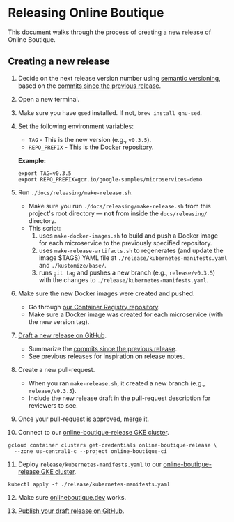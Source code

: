 # Releasing Online Boutique

This document walks through the process of creating a new release of Online Boutique.

## Creating a new release

1. Decide on the next release version number using [semantic versioning](https://semver.org/), based on the [commits since the previous release](https://github.com/GoogleCloudPlatform/microservices-demo/commits/main).

2. Open a new terminal.

3. Make sure you have `gsed` installed. If not, `brew install gnu-sed`.

4. Set the following environment variables:

   - `TAG` - This is the new version (e.g., `v0.3.5`).
   - `REPO_PREFIX` - This is the Docker repository.

   **Example:**
   
   ```
   export TAG=v0.3.5
   export REPO_PREFIX=gcr.io/google-samples/microservices-demo
   ```

5. Run `./docs/releasing/make-release.sh`.

   - Make sure you run `./docs/releasing/make-release.sh` from this project's root directory — **not** from inside the `docs/releasing/` directory.
   - This script:
     1. uses `make-docker-images.sh` to build and push a Docker image for each microservice to the previously specified repository.
     1. uses `make-release-artifacts.sh` to regenerates (and update the image $TAGS) YAML file at `./release/kubernetes-manifests.yaml` and `./kustomize/base/`.
     1. runs `git tag` and pushes a new branch (e.g., `release/v0.3.5`) with the changes to `./release/kubernetes-manifests.yaml`.

6. Make sure the new Docker images were created and pushed.

   - Go through [our Container Registry repository](https://pantheon.corp.google.com/gcr/images/google-samples/global/microservices-demo?project=google-samples).
   - Make sure a Docker image was created for each microservice (with the new version tag).

7. [Draft a new release on GitHub](https://github.com/GoogleCloudPlatform/microservices-demo/releases).

   - Summarize the [commits since the previous release](https://github.com/GoogleCloudPlatform/microservices-demo/commits/main).
   - See previous releases for inspiration on release notes.

8. Create a new pull-request.

   - When you ran `make-release.sh`, it created a new branch (e.g., `release/v0.3.5`).
   - Include the new release draft in the pull-request description for reviewers to see.

9. Once your pull-request is approved, merge it.

10. Connect to our [online-boutique-release GKE cluster](https://pantheon.corp.google.com/kubernetes/clusters/details/us-central1-c/online-boutique-release/details?project=online-boutique-ci).

   ```
   gcloud container clusters get-credentials online-boutique-release \
     --zone us-central1-c --project online-boutique-ci
   ```

11. Deploy `release/kubernetes-manifests.yaml` to our [online-boutique-release GKE cluster](https://pantheon.corp.google.com/kubernetes/clusters/details/us-central1-c/online-boutique-release/details?project=online-boutique-ci).

   ```
   kubectl apply -f ./release/kubernetes-manifests.yaml
   ```

12. Make sure [onlineboutique.dev](https://onlineboutique.dev) works.

13. [Publish your draft release on GitHub](https://github.com/GoogleCloudPlatform/microservices-demo/releases).
